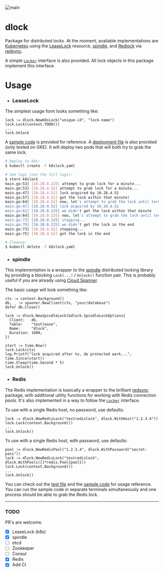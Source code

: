 ![main](https://github.com/flowerinthenight/dlock/workflows/main/badge.svg)

# dlock
Package for distributed locks. At the moment, available implementations are [Kubernetes](https://kubernetes.io/) using the [LeaseLock](https://kubernetes.io/docs/reference/generated/kubernetes-api/v1.18/#lease-v1-coordination-k8s-io) resource, [spindle](https://github.com/flowerinthenight/spindle), and [Redlock](https://redis.io/topics/distlock) via [redsync](https://github.com/go-redsync/redsync).

A simple [`Locker`](https://github.com/flowerinthenight/dlock/blob/master/dlock.go) interface is also provided. All lock objects in this package implement this interface.

# Usage
- ### LeaseLock
The simplest usage form looks something like:
```golang
lock := dlock.NewK8sLock("unique-id", "lock-name")
lock.Lock(context.TODO())
...
lock.Unlock
```

A [sample code](https://github.com/flowerinthenight/dlock/blob/master/examples/k8slock/main.go) is provided for reference. A [deployment file](https://github.com/flowerinthenight/dlock/blob/master/examples/k8slock/k8slock.yaml) is also provided (only tested on GKE). It will deploy two pods that will both try to grab the same lock.

```bash
# Deploy to k8s:
$ kubectl create -f k8slock.yaml

# See logs (not the full logs):
$ stern k8slock
main.go:53] [10.28.0.225] attempt to grab lock for a minute...
main.go:53] [10.28.4.52] attempt to grab lock for a minute...
main.go:47] [10.28.4.52] lock acquired by 10.28.4.52
main.go:57] [10.28.4.52] got the lock within that minute!
main.go:64] [10.28.4.52] now, let's attempt to grab the lock until termination
main.go:47] [10.28.4.52] lock acquired by 10.28.4.52
main.go:61] [10.28.0.225] we didn't get the lock within that minute
main.go:64] [10.28.0.225] now, let's attempt to grab the lock until termination
main.go:73] [10.28.0.225] stopping...
main.go:78] [10.28.0.225] we didn't get the lock in the end
main.go:73] [10.28.4.52] stopping...
main.go:75] [10.28.4.52] got the lock in the end

# Cleanup:
$ kubectl delete -f k8slock.yaml
```

- ### spindle
This implementation is a wrapper to the [spindle](https://github.com/flowerinthenight/spindle) distributed locking library by providing a blocking `Lock(...)` / `Unlock()` function pair. This is probably useful if you are already using [Cloud Spanner](https://cloud.google.com/spanner/).

The basic usage will look something like:
```golang
ctx := context.Background()
db, _ := spanner.NewClient(ctx, "your/database")
defer db.Close()

lock := dlock.NewSpindleLock(&dlock.SpindleLockOptions{
  Client:   db,
  Table:    "testlease",
  Name:     "dlock",
  Duration: 1000,
})

start := time.Now()
lock.Lock(ctx)
log.Printf("lock acquired after %v, do protected work...", time.Since(start))
time.Sleep(time.Second * 5)
lock.Unlock()
```

- ### Redis
The Redis implementation is basically a wrapper to the brilliant [redsync](https://github.com/go-redsync/redsync) package, with additional utility functions for working with Redis connection pools. It's also implemented in a way to follow the [`Locker`](https://github.com/flowerinthenight/dlock/blob/master/dlock.go) interface.

To use with a single Redis host, no password, use defaults:
```golang
lock := dlock.NewRedisLock("testredislock", dlock.WithHost("1.2.3.4"))
lock.Lock(context.Background())
...
lock.Unlock()
```

To use with a single Redis host, with password, use defaults:
```golang
pool := dlock.NewRedisPool("1.2.3.4", dlock.WithPassword("secret-pass"))
lock := dlock.NewRedisLock("testredislock", dlock.WithPools([]*redis.Pool{pool}))
lock.Lock(context.Background())
...
lock.Unlock()
```

You can check out the [test file](https://github.com/flowerinthenight/dlock/blob/master/redislock_test.go) and the [sample code](https://github.com/flowerinthenight/dlock/blob/master/examples/redislock/main.go) for usage reference. You can run the sample code in separate terminals simultaneously and one process should be able to grab the Redis lock.

----

### TODO
PR's are welcome.
- [x] LeaseLock (k8s)
- [x] spindle
- [ ] etcd
- [ ] Zookeeper
- [ ] Consul
- [x] Redis
- [x] Add CI
